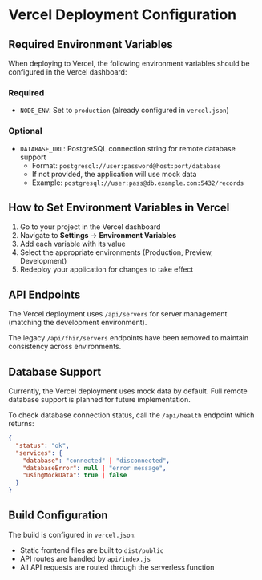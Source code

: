 # Vercel Deployment Configuration

## Required Environment Variables

When deploying to Vercel, the following environment variables should be configured in the Vercel dashboard:

### Required

- `NODE_ENV`: Set to `production` (already configured in `vercel.json`)

### Optional

- `DATABASE_URL`: PostgreSQL connection string for remote database support
  - Format: `postgresql://user:password@host:port/database`
  - If not provided, the application will use mock data
  - Example: `postgresql://user:pass@db.example.com:5432/records`

## How to Set Environment Variables in Vercel

1. Go to your project in the Vercel dashboard
2. Navigate to **Settings** → **Environment Variables**
3. Add each variable with its value
4. Select the appropriate environments (Production, Preview, Development)
5. Redeploy your application for changes to take effect

## API Endpoints

The Vercel deployment uses `/api/servers` for server management (matching the development environment).

The legacy `/api/fhir/servers` endpoints have been removed to maintain consistency across environments.

## Database Support

Currently, the Vercel deployment uses mock data by default. Full remote database support is planned for future implementation.

To check database connection status, call the `/api/health` endpoint which returns:
```json
{
  "status": "ok",
  "services": {
    "database": "connected" | "disconnected",
    "databaseError": null | "error message",
    "usingMockData": true | false
  }
}
```

## Build Configuration

The build is configured in `vercel.json`:
- Static frontend files are built to `dist/public`
- API routes are handled by `api/index.js`
- All API requests are routed through the serverless function

